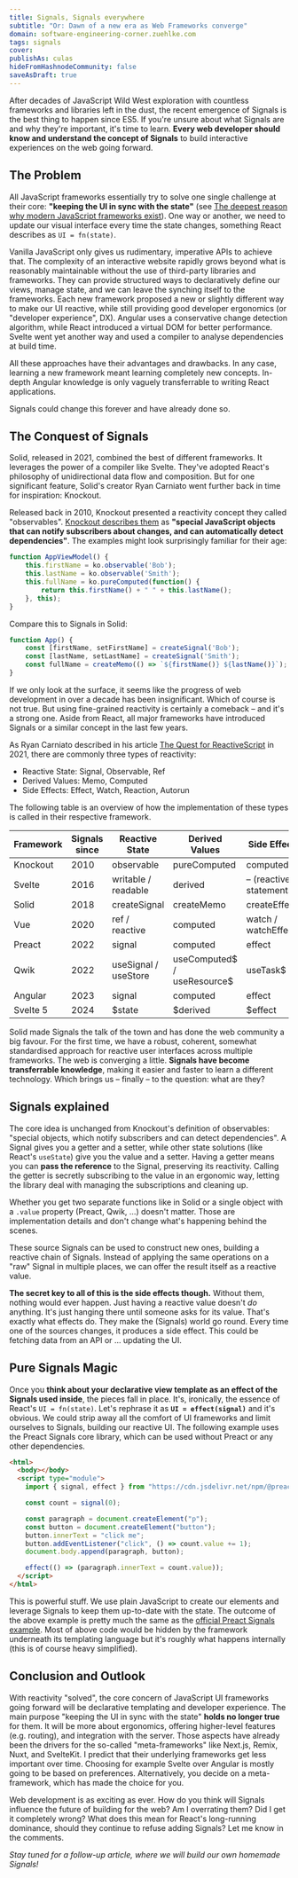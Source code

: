 ```yaml
---
title: Signals, Signals everywhere
subtitle: "Or: Dawn of a new era as Web Frameworks converge"
domain: software-engineering-corner.zuehlke.com
tags: signals
cover:
publishAs: culas
hideFromHashnodeCommunity: false
saveAsDraft: true
---
```


After decades of JavaScript Wild West exploration with countless frameworks and libraries left in the dust, the recent emergence of Signals is the best thing to happen since ES5.
If you're unsure about what Signals are and why they're important, it's time to learn.
**Every web developer should know and understand the concept of Signals** to build interactive experiences on the web going forward.

## The Problem

All JavaScript frameworks essentially try to solve one single challenge at their core: **"keeping the UI in sync with the state"** (see [The deepest reason why modern JavaScript frameworks exist](https://medium.com/dailyjs/the-deepest-reason-why-modern-javascript-frameworks-exist-933b86ebc445)).
One way or another, we need to update our visual interface every time the state changes, something React describes as `UI = fn(state)`.

Vanilla JavaScript only gives us rudimentary, imperative APIs to achieve that.
The complexity of an interactive website rapidly grows beyond what is reasonably maintainable without the use of third-party libraries and frameworks.
They can provide structured ways to declaratively define our views, manage state, and we can leave the synching itself to the frameworks.
Each new framework proposed a new or slightly different way to make our UI reactive, while still providing good developer ergonomics (or "developer experience", DX).
Angular uses a conservative change detection algorithm, while React introduced a virtual DOM for better performance.
Svelte went yet another way and used a compiler to analyse dependencies at build time.

All these approaches have their advantages and drawbacks.
In any case, learning a new framework meant learning completely new concepts.
In-depth Angular knowledge is only vaguely transferrable to writing React applications.

Signals could change this forever and have already done so.

## The Conquest of Signals

Solid, released in 2021, combined the best of different frameworks.
It leverages the power of a compiler like Svelte.
They've adopted React's philosophy of unidirectional data flow and composition.
But for one significant feature, Solid's creator Ryan Carniato went further back in time for inspiration: Knockout.

Released back in 2010, Knockout presented a reactivity concept they called "observables".
[Knockout describes them](https://knockoutjs.com/documentation/observables.html) as **"special JavaScript objects that can notify subscribers about changes, and can automatically detect dependencies"**.
The examples might look surprisingly familiar for their age:

```js
function AppViewModel() {
    this.firstName = ko.observable('Bob');
    this.lastName = ko.observable('Smith');
    this.fullName = ko.pureComputed(function() {
        return this.firstName() + " " + this.lastName();
    }, this);
}
```

Compare this to Signals in Solid:

```js
function App() {
    const [firstName, setFirstName] = createSignal('Bob');
    const [lastName, setLastName] = createSignal('Smith');
    const fullName = createMemo(() => `${firstName()} ${lastName()}`);
}
```

If we only look at the surface, it seems like the progress of web development in over a decade has been insignificant.
Which of course is not true.
But using fine-grained reactivity is certainly a comeback – and it's a strong one.
Aside from React, all major frameworks have introduced Signals or a similar concept in the last few years.

As Ryan Carniato described in his article [The Quest for ReactiveScript](https://dev.to/this-is-learning/the-quest-for-reactivescript-3ka3) in 2021, there are commonly three types of reactivity:

- Reactive State: Signal, Observable, Ref
- Derived Values: Memo, Computed
- Side Effects: Effect, Watch, Reaction, Autorun

The following table is an overview of how the implementation of these types is called in their respective framework.

| Framework | Signals since | Reactive State | Derived Values | Side Effect |
|-|-|-|-|-|
| Knockout | 2010 | observable | pureComputed | computed |
| Svelte | 2016 | writable / readable | derived | – (reactive statements) |
| Solid | 2018 | createSignal | createMemo | createEffect |
| Vue | 2020 | ref / reactive | computed | watch / watchEffect |
| Preact | 2022 | signal | computed | effect |
| Qwik | 2022 | useSignal / useStore | useComputed$ / useResource$ | useTask$ |
| Angular | 2023 | signal | computed | effect |
| Svelte 5 | 2024 | $state | $derived | $effect |

Solid made Signals the talk of the town and has done the web community a big favour.
For the first time, we have a robust, coherent, somewhat standardised approach for reactive user interfaces across multiple frameworks.
The web is converging a little.
**Signals have become transferrable knowledge**, making it easier and faster to learn a different technology.
Which brings us – finally – to the question: what are they?

## Signals explained

The core idea is unchanged from Knockout's definition of observables: "special objects, which notify subscribers and can detect dependencies".
A Signal gives you a getter and a setter, while other state solutions (like React's `useState`) give you the value and a setter.
Having a getter means you can **pass the reference** to the Signal, preserving its reactivity.
Calling the getter is secretly subscribing to the value in an ergonomic way, letting the library deal with managing the subscriptions and cleaning up.

Whether you get two separate functions like in Solid or a single object with a `.value` property (Preact, Qwik, …) doesn't matter.
Those are implementation details and don't change what's happening behind the scenes.

These source Signals can be used to construct new ones, building a reactive chain of Signals.
Instead of applying the same operations on a "raw" Signal in multiple places, we can offer the result itself as a reactive value.

**The secret key to all of this is the side effects though.**
Without them, nothing would ever happen.
Just having a reactive value doesn't _do_ anything.
It's just hanging there until someone asks for its value.
That's exactly what effects do.
They make the (Signals) world go round.
Every time one of the sources changes, it produces a side effect.
This could be fetching data from an API or … updating the UI.

## Pure Signals Magic

Once you **think about your declarative view template as an effect of the Signals used inside**, the pieces fall in place.
It's, ironically, the essence of React's `UI = fn(state)`.
Let's rephrase it as **`UI = effect(signal)`** and it's obvious.
We could strip away all the comfort of UI frameworks and limit ourselves to Signals, building our reactive UI.
The following example uses the Preact Signals core library, which can be used without Preact or any other dependencies.

```html
<html>
  <body></body>
  <script type="module">
    import { signal, effect } from "https://cdn.jsdelivr.net/npm/@preact/signals-core@1.5.1/+esm";

    const count = signal(0);

    const paragraph = document.createElement("p");
    const button = document.createElement("button");
    button.innerText = "click me";
    button.addEventListener("click", () => count.value += 1);
    document.body.append(paragraph, button);

    effect(() => (paragraph.innerText = count.value));
  </script>
</html>
```

This is powerful stuff.
We use plain JavaScript to create our elements and leverage Signals to keep them up-to-date with the state.
The outcome of the above example is pretty much the same as the [official Preact Signals example](https://preactjs.com/guide/v10/signals#introduction).
Most of above code would be hidden by the framework underneath its templating language but it's roughly what happens internally (this is of course heavy simplified).

## Conclusion and Outlook

With reactivity "solved", the core concern of JavaScript UI frameworks going forward will be declarative templating and developer experience.
The main purpose "keeping the UI in sync with the state" **holds no longer true** for them.
It will be more about ergonomics, offering higher-level features (e.g. routing), and integration with the server.
Those aspects have already been the drivers for the so-called "meta-frameworks" like Next.js, Remix, Nuxt, and SvelteKit.
I predict that their underlying frameworks get less important over time.
Choosing for example Svelte over Angular is mostly going to be based on preferences.
Alternatively, you decide on a meta-framework, which has made the choice for you.

Web development is as exciting as ever.
How do you think will Signals influence the future of building for the web?
Am I overrating them?
Did I get it completely wrong?
What does this mean for React's long-running dominance, should they continue to refuse adding Signals?
Let me know in the comments.

_Stay tuned for a follow-up article, where we will build our own homemade Signals!_